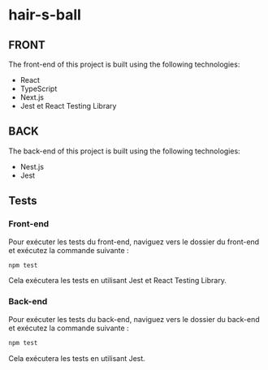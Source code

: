 # hair-s-ball

## FRONT

The front-end of this project is built using the following technologies:

- React
- TypeScript
- Next.js
- Jest et React Testing Library

## BACK

The back-end of this project is built using the following technologies:

- Nest.js
- Jest

## Tests

### Front-end

Pour exécuter les tests du front-end, naviguez vers le dossier du front-end et exécutez la commande suivante :

```bash
npm test
```

Cela exécutera les tests en utilisant Jest et React Testing Library.

### Back-end

Pour exécuter les tests du back-end, naviguez vers le dossier du back-end et exécutez la commande suivante :

```bash
npm test
```

Cela exécutera les tests en utilisant Jest.
